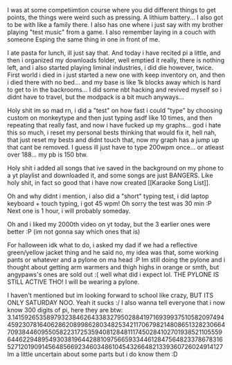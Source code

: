 I was at some competiimtion course where you did different things to get points, the things were weird such as pressing. A lithium battery... I also got to be with like a family there.
I also has one where i just say with my brother playing "test music" from a game. I also remember laying in a couch with someone Esping the same thing in one in front of me.

I ate pasta for lunch, ill just say that.
And today i have recited pi a little, and then i organized my downloads folder, well emptied it really, there is nothing left, and i also started playing liminal industries, i did die however, twice. First world i died in i just started a new one with keep inventory on, and then i died there with no bed... and my base is like 1k blocks away which is hard to get to in the backrooms... I did some nbt hacking and revived myself so i didnt have to travel, but the modpack is a bit much anyways...

Holy shit im so mad rn, i did a "test" on how fast i could "type" by choosing custom on monkeytype and then just typing asdf like 10 times, and then repeating that really fast, and now i have fucked up my graphs... god i hate this so much, i reset my personal bests thinking that would fix it, hell nah, that just reset my bests and didnt touch that, now my graph has a jump up that cant be removed. I guess ill just have to type 200wpm once... or atleast over 188... my pb is 150 btw.

Holy shit i added all songs that ive saved in the background on my phone to a yt playlist and downloaded it, and some songs are just BANGERS. Like holy shit, in fact so good that i have now created [[Karaoke Song List]].

Oh and why didnt i mention, i also did a "short" typing test, i did laptop keyboard + touch typing, i got 45 wpm! Oh sorry the test was 30 min :P Next one is 1 hour, i will probably someday.

Oh and i liked my 2000th video on yt today, but the 3 earlier ones were better :P (im not gonna say which ones that is)

For halloween idk what to do, i asked my dad if we had a reflective green/yellow jacket thing and he said no, my idea was that, some working pants or whatever and a pylone on ma head :P
Im still doing the pylone and i thought about getting arm warmers and thigh highs in orange or smth, but angypaws's ones are sold out :( well what did i expect lol.
THE PYLONE IS STILL ACTIVE THO! I will be wearing a pylone.

I haven't mentioned but im looking forward to school like crazy, BUT ITS ONLY SATURDAY NOO. Yeah it sucks :/
I also wanna tell everyone that i now know 300 digits of pi, here they are btw:
3.14159265358979323846264338327950288419716939937510582097494459230781640628620899862803482534211706798214808651328230664709384460955058223172535940812848111745028410270193852110555964462294895493038196442881097566593344612847564823378678316527120190914564856692346034861045432664821339360726024914127
Im a little uncertain about some parts but i do know them :D